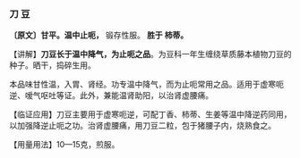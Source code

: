 ### 刀 豆

 **〔原文〕甘平。温中止呃，** 锻存性服。 **胜于 柿蒂。** 

【讲解】**刀豆长于温中降气，为止呃之品**。为豆科一年生缠绕草质藤本植物刀豆的种子。晒干，捣碎生用。

本品味甘性温，入胃、肾经。功专温中降气，而为止呃常用之品。适用于虚寒呃逆、嗳气呕吐等证。此外，兼能温肾助阳，以治肾虚腰痛。

【临证应用】刀豆主要用于虚寒呃逆，可配丁香、柿蒂、生姜等温中降逆药同用，以加强降逆止呃之功。治肾虚腰痛，用刀豆二粒，包于猪腰子内，烧熟食之。

【用量用法】10—15克，煎服。
